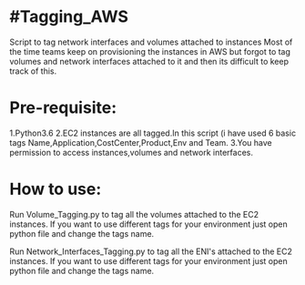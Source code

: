#Tagging_AWS
=====

Script to tag network interfaces and volumes attached to instances
Most of the time teams keep on provisioning the instances in AWS but forgot to tag volumes and network interfaces attached to it and then its difficult to keep track of this.


Pre-requisite:
=====

1.Python3.6 
2.EC2 instances are all tagged.In this script (i have used 6 basic tags Name,Application,CostCenter,Product,Env and Team.
3.You have permission to access instances,volumes and network interfaces.

How to use:
=====

Run Volume_Tagging.py to tag all the volumes attached to the EC2 instances.
If you want to use different tags for your environment just open python file and change the tags name.

Run Network_Interfaces_Tagging.py to tag all the ENI's attached to the EC2 instances.
If you want to use different tags for your environment just open python file and change the tags name.

